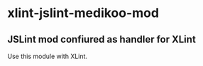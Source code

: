 # xlint-jslint-medikoo-mod
## JSLint mod confiured as handler for XLint

Use this module with XLint.
